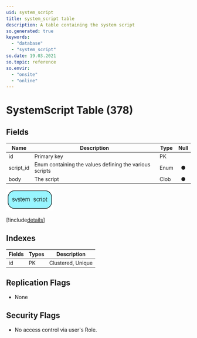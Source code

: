 ```yaml
---
uid: system_script
title: system_script table
description: A table containing the system script
so.generated: true
keywords:
  - "database"
  - "system_script"
so.date: 19.03.2021
so.topic: reference
so.envir:
  - "onsite"
  - "online"
---
```


# SystemScript Table (378)

## Fields

| Name | Description | Type | Null |
|------|-------------|------|:----:|
|id|Primary key|PK| |
|script\_id|Enum containing the values defining the various scripts|Enum [](enums\Enum.md)|&#x25CF;|
|body|The script|Clob|&#x25CF;|


![system_script table relationship diagram](media\system_script.png)

[!include[details](./includes/system-script.md)]

## Indexes

| Fields | Types | Description |
|--------|-------|-------------|
|id |PK |Clustered, Unique |

## Replication Flags

* None

## Security Flags

* No access control via user's Role.

